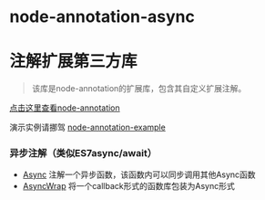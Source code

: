# node-annotation-async
# 注解扩展第三方库

> 该库是node-annotation的扩展库，包含其自定义扩展注解。

[点击这里查看node-annotation](https://github.com/Robinlim/node-annotation)

演示实例请挪驾 [node-annotation-example](https://github.com/Robinlim/node-annotation-example)

### 异步注解（类似ES7async/await）
- [Async](./doc/fiber.md) 注解一个异步函数，该函数内可以同步调用其他Async函数
- [AsyncWrap](./doc/fiber.md) 将一个callback形式的函数库包装为Async形式

